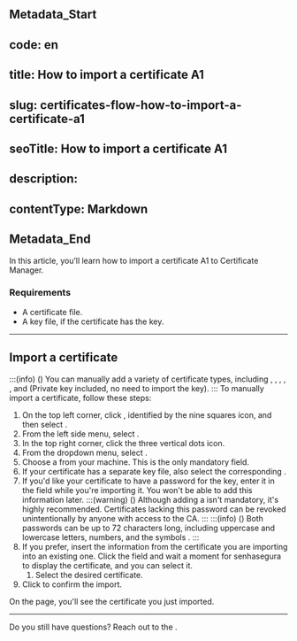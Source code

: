 ## Metadata_Start 
## code: en
## title: How to import a certificate A1 
## slug: certificates-flow-how-to-import-a-certificate-a1 
## seoTitle: How to import a certificate A1 
## description:  
## contentType: Markdown 
## Metadata_End
In this article, you’ll learn how to import a certificate A1 to Certificate Manager.

### Requirements

* A certificate file.
* A key file, if the certificate has the key.

---
## Import a certificate
:::(info) ()
You can manually add a variety of certificate types, including , , , , ,  and  (Private key included, no need to import the key).
:::
To manually import a certificate, follow these steps:

1. On the top left corner, click , identified by the nine squares icon, and then select .
2. From the left side menu, select .
3. In the top right corner, click the three vertical dots icon.
4. From the dropdown menu, select .
5. Choose a  from your machine. This is the only mandatory field.
6. If your certificate has a separate key file, also select the corresponding .
7. If you'd like your certificate to have a password for the key, enter it in the  field while you're importing it. You won't be able to add this information later.
    :::(warning) ()
    Although adding a  isn't mandatory, it's highly recommended. Certificates lacking this password can be revoked unintentionally by anyone with access to the CA.
    :::
    :::(info) ()
    Both passwords can be up to 72 characters long, including uppercase and lowercase letters, numbers, and the symbols .
    :::
8. If you prefer, insert the information from the certificate you are importing into an existing one. Click the  field and wait a moment for senhasegura to display the certificate, and you can select it.
    1. Select the desired certificate.
9. Click  to confirm the import.

On the  page, you'll see the certificate you just imported.

---
Do you still have questions? Reach out to the .